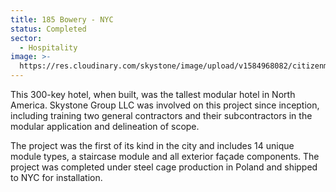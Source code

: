 ```yaml
---
title: 185 Bowery - NYC
status: Completed
sector:
  - Hospitality
image: >-
  https://res.cloudinary.com/skystone/image/upload/v1584968082/citizenm-bowery-new-york-city_lu1w0m.jpg
---
```

This 300-key hotel, when built, was the tallest modular hotel in North America. Skystone Group LLC was involved on this project since inception, including training two general contractors and their subcontractors in the modular application and delineation of scope. 

The project was the first of its kind in the city and includes 14 unique module types, a staircase module and all exterior façade components. The project was completed under steel cage production in Poland and shipped to NYC for installation.
